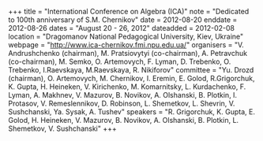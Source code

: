 +++
title = "International Conference on Algebra (ICA)"
note = "Dedicated to 100th anniversary of S.M. Chernikov"
date = 2012-08-20
enddate = 2012-08-26
dates = "August 20 - 26, 2012"
dateadded = 2012-02-08
location = "Dragomanov National Pedagogical University, Kiev, Ukraine"
webpage = "http://www.ica-chernikov.fmi.npu.edu.ua/"
organisers = "V. Andrushchenko (chairman), M. Pratsiovytyi (co-chairman), A. Petravchuk (co-chairman), M. Semko, O. Artemovych, F. Lyman, D. Trebenko, O. Trebenko, I.Raevskaya, M.Raevskaya, R. Nikiforov"
committee = "Yu. Drozd (chairman), O. Artemovych, M. Chernikov, I. Eremin, E. Golod, R.Grigorchuk, K. Gupta, H. Heineken, V. Kirichenko, M. Komarnitsky, L. Kurdachenko, F. Lyman, A. Makhnev, V. Mazurov, B. Novikov, A. Olshanski, B. Plotkin, I. Protasov, V. Remeslennikov, D. Robinson, L. Shemetkov, L. Shevrin, V. Sushchanski, Ya. Sysak, A. Tushev"
speakers = "R. Grigorchuk, K. Gupta, E. Golod, H. Heineken, V. Mazurov, B. Novikov, A. Olshanski, B. Plotkin, L. Shemetkov, V. Sushchanski"
+++
